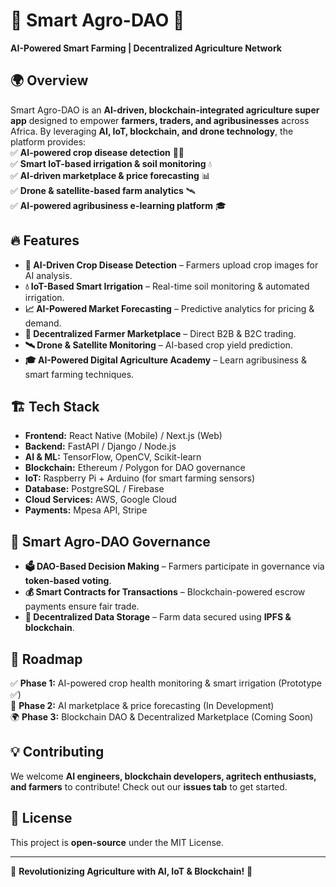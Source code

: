 # 🌿 Smart Agro-DAO 🚀  
**AI-Powered Smart Farming | Decentralized Agriculture Network**

## 🌍 Overview  
Smart Agro-DAO is an **AI-driven, blockchain-integrated agriculture super app** designed to empower **farmers, traders, and agribusinesses** across Africa. By leveraging **AI, IoT, blockchain, and drone technology**, the platform provides:  
✅ **AI-powered crop disease detection** 📸🌱  
✅ **Smart IoT-based irrigation & soil monitoring** 💧  
✅ **AI-driven marketplace & price forecasting** 📊  
✅ **Drone & satellite-based farm analytics** 🛰️  
✅ **AI-powered agribusiness e-learning platform** 🎓  

## 🔥 Features  
- **🌱 AI-Driven Crop Disease Detection** – Farmers upload crop images for AI analysis.  
- **💧 IoT-Based Smart Irrigation** – Real-time soil monitoring & automated irrigation.  
- **📈 AI-Powered Market Forecasting** – Predictive analytics for pricing & demand.  
- **🛒 Decentralized Farmer Marketplace** – Direct B2B & B2C trading.  
- **🛰️ Drone & Satellite Monitoring** – AI-based crop yield prediction.  
- **🎓 AI-Powered Digital Agriculture Academy** – Learn agribusiness & smart farming techniques.  

## 🏗️ Tech Stack  
- **Frontend:** React Native (Mobile) / Next.js (Web)  
- **Backend:** FastAPI / Django / Node.js  
- **AI & ML:** TensorFlow, OpenCV, Scikit-learn  
- **Blockchain:** Ethereum / Polygon for DAO governance  
- **IoT:** Raspberry Pi + Arduino (for smart farming sensors)  
- **Database:** PostgreSQL / Firebase  
- **Cloud Services:** AWS, Google Cloud  
- **Payments:** Mpesa API, Stripe  

## 📌 Smart Agro-DAO Governance  
- **🗳️ DAO-Based Decision Making** – Farmers participate in governance via **token-based voting**.  
- **💰 Smart Contracts for Transactions** – Blockchain-powered escrow payments ensure fair trade.  
- **🔗 Decentralized Data Storage** – Farm data secured using **IPFS & blockchain**.  

## 🎯 Roadmap  
✅ **Phase 1:** AI-powered crop health monitoring & smart irrigation (Prototype ✅)  
🚀 **Phase 2:** AI marketplace & price forecasting (In Development)  
🌍 **Phase 3:** Blockchain DAO & Decentralized Marketplace (Coming Soon)  

## 💡 Contributing  
We welcome **AI engineers, blockchain developers, agritech enthusiasts, and farmers** to contribute! Check out our **issues tab** to get started.  

## 📜 License  
This project is **open-source** under the MIT License.  

---

🚜 **Revolutionizing Agriculture with AI, IoT & Blockchain!** 🌿
